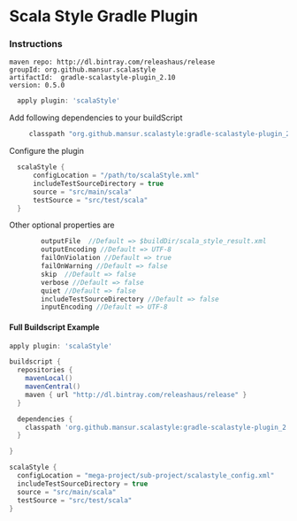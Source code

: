 # Scala Style Gradle Plugin

### Instructions

```
maven repo: http://dl.bintray.com/releashaus/release
groupId: org.github.mansur.scalastyle
artifactId:  gradle-scalastyle-plugin_2.10
version: 0.5.0
```

```groovy
  apply plugin: 'scalaStyle'
```

Add following dependencies to your buildScript

```groovy
     classpath "org.github.mansur.scalastyle:gradle-scalastyle-plugin_2.10:0.5.0"
```

Configure the plugin

```groovy
  scalaStyle {
      configLocation = "/path/to/scalaStyle.xml"
      includeTestSourceDirectory = true
      source = "src/main/scala"
      testSource = "src/test/scala"
  }

```

Other optional properties are

```groovy
        outputFile  //Default => $buildDir/scala_style_result.xml
        outputEncoding //Default => UTF-8
        failOnViolation //Default => true
        failOnWarning //Default => false
        skip  //Default => false
        verbose //Default => false
        quiet //Default => false
        includeTestSourceDirectory //Default => false
        inputEncoding //Default => UTF-8
```

#### Full Buildscript Example
```groovy
apply plugin: 'scalaStyle'

buildscript {
  repositories {
    mavenLocal()
    mavenCentral()
    maven { url "http://dl.bintray.com/releashaus/release" }
  }

  dependencies {
    classpath 'org.github.mansur.scalastyle:gradle-scalastyle-plugin_2.10:0.5.0'
  }

}

scalaStyle {
  configLocation = "mega-project/sub-project/scalastyle_config.xml"
  includeTestSourceDirectory = true
  source = "src/main/scala"
  testSource = "src/test/scala"
}
```
